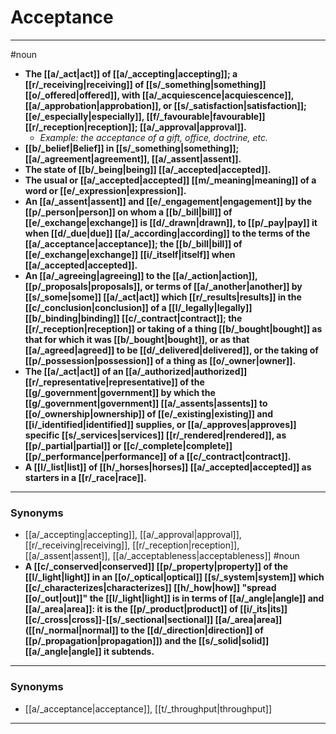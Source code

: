 # Acceptance
---
#noun
- **The [[a/_act|act]] of [[a/_accepting|accepting]]; a [[r/_receiving|receiving]] of [[s/_something|something]] [[o/_offered|offered]], with [[a/_acquiescence|acquiescence]], [[a/_approbation|approbation]], or [[s/_satisfaction|satisfaction]]; [[e/_especially|especially]], [[f/_favourable|favourable]] [[r/_reception|reception]]; [[a/_approval|approval]].**
	- _Example: the acceptance of a gift, office, doctrine, etc._
- **[[b/_belief|Belief]] in [[s/_something|something]]; [[a/_agreement|agreement]], [[a/_assent|assent]].**
- **The state of [[b/_being|being]] [[a/_accepted|accepted]].**
- **The usual or [[a/_accepted|accepted]] [[m/_meaning|meaning]] of a word or [[e/_expression|expression]].**
- **An [[a/_assent|assent]] and [[e/_engagement|engagement]] by the [[p/_person|person]] on whom a [[b/_bill|bill]] of [[e/_exchange|exchange]] is [[d/_drawn|drawn]], to [[p/_pay|pay]] it when [[d/_due|due]] [[a/_according|according]] to the terms of the [[a/_acceptance|acceptance]]; the [[b/_bill|bill]] of [[e/_exchange|exchange]] [[i/_itself|itself]] when [[a/_accepted|accepted]].**
- **An [[a/_agreeing|agreeing]] to the [[a/_action|action]], [[p/_proposals|proposals]], or terms of [[a/_another|another]] by [[s/_some|some]] [[a/_act|act]] which [[r/_results|results]] in the [[c/_conclusion|conclusion]] of a [[l/_legally|legally]] [[b/_binding|binding]] [[c/_contract|contract]]; the [[r/_reception|reception]] or taking of a thing [[b/_bought|bought]] as that for which it was [[b/_bought|bought]], or as that [[a/_agreed|agreed]] to be [[d/_delivered|delivered]], or the taking of [[p/_possession|possession]] of a thing as [[o/_owner|owner]].**
- **The [[a/_act|act]] of an [[a/_authorized|authorized]] [[r/_representative|representative]] of the [[g/_government|government]] by which the [[g/_government|government]] [[a/_assents|assents]] to [[o/_ownership|ownership]] of [[e/_existing|existing]] and [[i/_identified|identified]] supplies, or [[a/_approves|approves]] specific [[s/_services|services]] [[r/_rendered|rendered]], as [[p/_partial|partial]] or [[c/_complete|complete]] [[p/_performance|performance]] of a [[c/_contract|contract]].**
- **A [[l/_list|list]] of [[h/_horses|horses]] [[a/_accepted|accepted]] as starters in a [[r/_race|race]].**
---
### Synonyms
- [[a/_accepting|accepting]], [[a/_approval|approval]], [[r/_receiving|receiving]], [[r/_reception|reception]], [[a/_assent|assent]], [[a/_acceptableness|acceptableness]]
#noun
- **A [[c/_conserved|conserved]] [[p/_property|property]] of the [[l/_light|light]] in an [[o/_optical|optical]] [[s/_system|system]] which [[c/_characterizes|characterizes]] [[h/_how|how]] "spread [[o/_out|out]]" the [[l/_light|light]] is in terms of [[a/_angle|angle]] and [[a/_area|area]]: it is the [[p/_product|product]] of [[i/_its|its]] [[c/_cross|cross]]-[[s/_sectional|sectional]] [[a/_area|area]] ([[n/_normal|normal]] to the [[d/_direction|direction]] of [[p/_propagation|propagation]]) and the [[s/_solid|solid]] [[a/_angle|angle]] it subtends.**
---
### Synonyms
- [[a/_acceptance|acceptance]], [[t/_throughput|throughput]]
---
